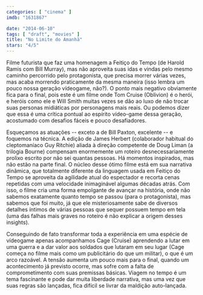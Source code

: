 ```yaml
---
categories: [ "cinema" ]
imdb: "1631867"

date: "2014-06-10"
tags: [ "draft", "movies" ]
title: "No Limite do Amanhã"
stars: "4/5"
---
```

Filme futurista que faz uma homenagem a Feitiço do Tempo (de Harold Ramis com Bill Murray), mas não aproveita suas idas e vindas pelo mesmo caminho percorrido pelo protagonista, que precisa morrer várias vezes, mas acaba morrendo praticamente da mesma maneira (isso lembra um pouco nossa geração vídeogame, não?). O ponto mais negativo obviamente fica para o final, pois este é um filme onde Tom Cruise (Oblivion) é o herói, e heróis como ele e Will Smith muitas vezes se dão ao luxo de não trocar suas personas midiáticas por personagens mais reais. Ou podemos dizer que essa é uma crítica pontual ao espírito vídeo-game dessa geração, acostumado com desafios fáceis e pouco desafiadores.

Esqueçamos as atuações -- exceto a de Bill Paxton, excelente -- e foquemos na técnica. A edição de James Herbert (colaborador habitual do cleptomaníaco Guy Ritchie) aliada à direção competente de Doug Liman (a trilogia Bourne) compensam enormemente um roteiro desnecessariamente prolixo escrito por não sei quantas pessoas. Há momentos inspirados, mas não estão na parte final. O núcleo desse ótimo filme está em sua narrativa dinâmica, que totalmente diferente da linguagem usada em Feitiço do Tempo se aproveita da agilidade atual do espectador e recorta cenas repetidas com uma velocidade inimaginável algumas décadas atrás. Com isso, o filme cria uma forma empolgante de avançar na história, onde não sabemos exatamente quanto tempo se passou (para o protagonista), mas sabemos que foi muito, já que ele misteriosamente sabe de diversos detalhes íntimos de várias pessoas que sequer possuem tempo em tela (uma das falhas mais graves no roteiro é não explicar a origem desses insights).

Conseguindo de fato transformar toda a experiência em uma espécie de vídeogame apenas acompanhamos Cage (Cruise) aprendendo a lutar em uma guerra e a dar valor aos soldados que lutaram em seu lugar (Cage começa no filme mais como um publicitário do que um militar), o que é um arco razoável. A tensão aumenta um pouco mais para o final, quando um acontecimento já previsto ocorre, mas sofre com a falta de comprometimento com suas premissas básicas. Viagem no tempo é um tema fascinante e pode dar muita liberdade narrativa, mas uma vez que suas regras são lançadas, fica difícil se livrar da maldição auto-lançada.
